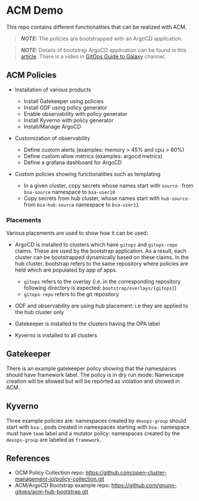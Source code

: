 # ACM Demo

This repo contains different functionalities that can be realized with ACM.

> **_NOTE:_**  The policies are bootstrapped with an ArgoCD application. 

> **_NOTE:_**  Details of bootstrap ArgoCD application can be found in this [article](https://gexperts.com/wp/bootstrapping-openshift-gitops-with-rhacm/). There is a video in [GitOps Guide to Galaxy](https://www.youtube.com/watch?v=WcBis_KErIo) channel.

## ACM Policies

- Installation of various products
    - Install Gatekeeper using policies
    - Install ODF using policy generator
    - Enable observability with policy generator
    - Install Kyverno with policy generator
    - Install/Manage ArgoCD

- Customization of observability
    - Define custom alerts (examples: memory > 45% and cpu > 60%)
    - Define custom allow metrics (examples: argocd metrics)
    - Define a grafana dashboard for ArgoCD

- Custom policies showing functionalities such as templating
    - In a given cluster, copy secrets whose names start with `source-` from `bsa-source` namespace to `bsa-user10` 
    - Copy secrets from hub cluster, whose names start with `hub-source-` from `bsa-hub-source` namespace to `bsa-user11` 

### Placements

Various placements are used to show how it can be used:

- ArgoCD is installed to clusters which have `gitops` and `gitops-repo` claims. These are used by the bootstrap application. As a result, each cluster can be bootstrapped dynamically based on these claims. In the hub cluster, bootstrap refers to the same repository where policies are held which are populated by app of apps.
    - `gitops` refers to the overlay (i.e. in the corresponding repository following directory is expected: `bootstrap/overlays/{gitops}`)
    - `gitops-repo` refers to the git repository

- ODF and observability are using hub placement: i.e they are applied to the hub cluster only
- Gatekeeper is installed to the clusters having the OPA label
- Kyverno is installed to all clusters

## Gatekeeper

There is an example gatekeeper policy showing that the namespaces should have framework label. The policy is in dry run mode: Namescape creation will be allowed but will be reported as violation and showed in ACM.

## Kyverno

Three example policies are: namespaces created by `devops-group` should start with `bsa-`, pods created in namespaces starting with `bsa-` namespace must have `team` label and a mutator policy: namespaces created by the `devops-group` are labeled as `framework`.

## References

- OCM Policy Collection repo: https://github.com/open-cluster-management-io/policy-collection.git
- ACM/ArgoCD Bootstrap example repo: https://github.com/gnunn-gitops/acm-hub-bootstrap.git

